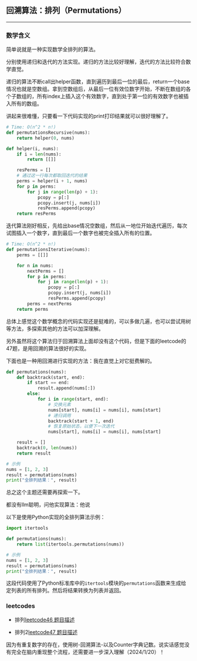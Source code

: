 ## 回溯算法：排列（Permutations）

---

### 数学含义

简单说就是一种实现数学全排列的算法。

分别使用递归和迭代的方法实现。递归的方法比较好理解，迭代的方法比较符合数学直觉。

递归的算法不断call出helper函数，直到遍历到最后一位的最后，return一个base情况也就是空数组。拿到空数组后，从最后一位有效位数字开始，不断在数组的各个子数组的，所有index上插入这个有效数字，直到处于第一位的有效数字也被插入所有的数组。

讲起来很难懂，只要看一下代码实现的print打印结果就可以很好理解了。

```python
# Time: O(n^2 * n!)
def permutationsRecursive(nums):
    return helper(0, nums)

def helper(i, nums):
    if i = len(nums):
        return [[]]

    resPerms = []
    # 通过这一行每次都取回迭代的结果
    perms = helper(i + 1, nums)
    for p in perms:
        for j in range(len(p) + 1):
            pcopy = p[:]
            pcopy.insert(j, nums[i])
            resPerms.append(pcopy)
    return resPerms
```

迭代算法刚好相反，先给出base情况空数组，然后从一地位开始迭代遍历，每次试图插入一个数字，直到最后一个数字也被完全插入所有的位置。

```python
# Time: O(n^2 * n!)
def permutationsIterative(nums):
    perms = [[]]

    for n in nums:
        nextPerms = []
        for p in perms:
            for j in range(len(p) + 1):
                pcopy = p[:]
                pcopy.insert(j, nums[i])
                resPerms.append(pcopy)
        perms = nextPerms
    return perms
```

总体上感觉这个数学概念的代码实现还是挺难的，可以多做几遍，也可以尝试用树等方法，多探索其他的方法可以加深理解。

另外虽然将这个算法归于回溯算法上面却没有这个代码，但是下面的leetcode的47题，是用回溯的算法很好的实现。

下面也是一种用回溯进行实现的方法：我在直觉上对它挺费解的。

```python
def permutations(nums):
    def backtrack(start, end):
        if start == end:
            result.append(nums[:])
        else:
            for i in range(start, end):
                # 交换元素
                nums[start], nums[i] = nums[i], nums[start]
                # 递归调用
                backtrack(start + 1, end)
                # 恢复原始状态，以便下一次迭代
                nums[start], nums[i] = nums[i], nums[start]

    result = []
    backtrack(0, len(nums))
    return result

# 示例
nums = [1, 2, 3]
result = permutations(nums)
print("全排列结果：", result)
```

总之这个主题还需要再探索一下。

都没有llm聪明，问他实现算法：他说

以下是使用Python实现的全排列算法示例：

```python
import itertools

def permutations(nums):
    return list(itertools.permutations(nums))

# 示例
nums = [1, 2, 3]
result = permutations(nums)
print("全排列结果：", result)
```

这段代码使用了Python标准库中的`itertools`模块的`permutations`函数来生成给定列表的所有排列。然后将结果转换为列表并返回。

### leetcodes

- 排列[leetcode46 题目描述](https://leetcode.com/problems/permutations/description/)

- 排列2[leetcode47 题目描述](https://leetcode.com/problems/permutations-ii/description/)

因为有重复数字的存在，使用树-回溯算法-以及Counter字典记数。说实话感觉没有完全在脑内重现整个流程，还需要进一步深入理解（2024/1/20）！
